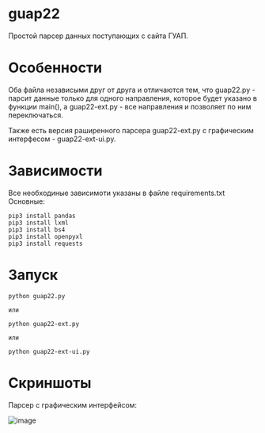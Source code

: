 # guap22
Простой парсер данных поступающих с сайта ГУАП.

# Особенности
Оба файла независыми друг от друга и отличаются тем, что guap22.py - парсит данные только для одного направления, которое будет указано в функции main(), а 
guap22-ext.py - все направления и позволяет по ним переключаться.

Также есть версия раширенного парсера guap22-ext.py с графическим интерфесом - guap22-ext-ui.py.

# Зависимости
Все необходиные зависимоти указаны в файле requirements.txt
Основные:
```
pip3 install pandas
pip3 install lxml
pip3 install bs4
pip3 install openpyxl
pip3 install requests

```

# Запуск
```
python guap22.py

или

python guap22-ext.py

или

python guap22-ext-ui.py

```

# Скриншоты
Парсер с графическим интерфейсом:

![image](https://user-images.githubusercontent.com/41357381/183255061-c0f64c3d-06dc-429c-8d4c-49a7b1fd902f.png)
